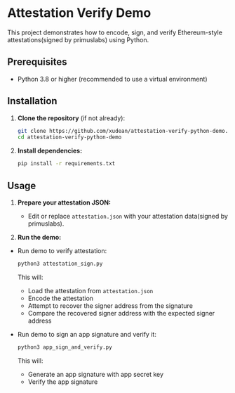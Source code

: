 # Attestation Verify Demo

This project demonstrates how to encode, sign, and verify Ethereum-style attestations(signed by primuslabs) using Python.

## Prerequisites
- Python 3.8 or higher (recommended to use a virtual environment)

## Installation

1. **Clone the repository** (if not already):
   ```bash
   git clone https://github.com/xudean/attestation-verify-python-demo.git
   cd attestation-verify-python-demo
   ```

2. **Install dependencies:**
   ```bash
   pip install -r requirements.txt
   ```

## Usage

1. **Prepare your attestation JSON:**
   - Edit or replace `attestation.json` with your attestation data(signed by primuslabs).

2. **Run the demo:**
- Run demo to verify attestation:
   ```bash
   python3 attestation_sign.py
   ```
   This will:
   - Load the attestation from `attestation.json`
   - Encode the attestation
   - Attempt to recover the signer address from the signature
   - Compare the recovered signer address with the expected signer address

- Run demo to sign an app signature and verify it:
  ```bash
  python3 app_sign_and_verify.py
  ```
  This will:
  - Generate an app signature with app secret key
  - Verify the app signature
